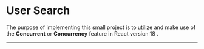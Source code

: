 # User Search

The purpose of implementing this small project is to utilize and make use of the **Concurrent** or **Concurrency** feature in React version 18 .

---
